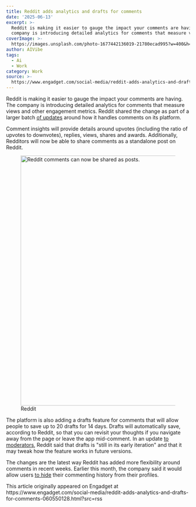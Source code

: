 ```yaml
---
title: Reddit adds analytics and drafts for comments
date: '2025-06-13'
excerpt: >-
  Reddit is making it easier to gauge the impact your comments are having. The
  company is introducing detailed analytics for comments that measure views...
coverImage: >-
  https://images.unsplash.com/photo-1677442136019-21780ecad995?w=400&h=200&fit=crop&auto=format
author: AIVibe
tags:
  - Ai
  - Work
category: Work
source: >-
  https://www.engadget.com/social-media/reddit-adds-analytics-and-drafts-for-comments-060550128.html?src=rss
---
```

<p>Reddit is making it easier to gauge the impact your comments are having. The company is introducing detailed analytics for comments that measure views and other engagement metrics. Reddit shared the change as part of a larger batch <a data-i13n="cpos:1;pos:1" href="https://www.reddit.com/r/reddit/comments/1l9q6d1/your_comments_upgraded_share_more_track_stats/"><ins>of updates</ins></a> around how it handles comments on its platform.</p>
<p>Comment insights will provide details around upvotes (including the ratio of upvotes to downvotes), replies, views, shares and awards. Additionally, Redditors will now be able to share comments as a standalone post on Reddit.</p>
<span id="end-legacy-contents"></span><figure><img src="https://s.yimg.com/os/creatr-uploaded-images/2025-06/c2723120-47bd-11f0-bede-7d5fdb281f4a" data-crop-orig-src="https://s.yimg.com/os/creatr-uploaded-images/2025-06/c2723120-47bd-11f0-bede-7d5fdb281f4a" style="height:684px;width:1080px;" alt="Reddit comments can now be shared as posts." data-uuid="7aa54ffc-1ca7-3f2b-ba4c-c68e00cfff01"><figcaption></figcaption><div class="photo-credit">Reddit</div></figure>
<p>The platform is also adding a drafts feature for comments that will allow people to save up to 20 drafts for 14 days. Drafts will automatically save, according to Reddit, so that you can revisit your thoughts if you navigate away from the page or leave the app mid-comment. In an update <a data-i13n="cpos:2;pos:1" href="https://www.reddit.com/r/modnews/comments/1l9q4cc/new_ways_to_share_comments_get_insights_and_save/"><ins>to moderators</ins></a>, Reddit said that drafts is &quot;still in its early iteration&quot; and that it may tweak how the feature works in future versions.</p>
<p>The changes are the latest way Reddit has added more flexibility around comments in recent weeks. Earlier this month, the company said it would allow users <a data-i13n="cpos:3;pos:1" href="https://www.engadget.com/social-media/reddit-will-let-you-hide-posts-comments-and-nsfw-activity-from-your-public-profile-191956773.html"><ins>to hide</ins></a> their commenting history from their profiles.</p>This article originally appeared on Engadget at https://www.engadget.com/social-media/reddit-adds-analytics-and-drafts-for-comments-060550128.html?src=rss
